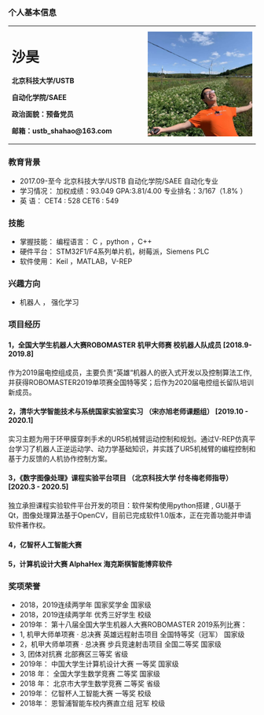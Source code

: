 ### 个人基本信息
<table border="0">
  <tr>
    <td width="55%">
      <h1>沙昊</h1>
      <p><b>北京科技大学/USTB </b></p>
      <p><b>自动化学院/SAEE</b></p>
      <p><b>政治面貌：预备党员</b></p>
      <p><b>邮箱：ustb_shahao@163.com</b></p>
    </td>
    <td width="45%">
      <img src="/生活照.jpg" width="350%">     
    </td>
  </tr>
</table>

### 教育背景
- 2017.09-至今   北京科技大学/USTB      自动化学院/SAEE         自动化专业
- 学习情况：      加权成绩：93.049		  GPA:3.81/4.00	   		专业排名：3/167（1.8% ）
- 英    语：      CET4 : 528              CET6 : 549
### 技能
- 掌握技能：      编程语言：   C ，python ，C++ 
- 硬件平台：   STM32F1/F4系列单片机，树莓派，Siemens PLC
- 软件使用：   Keil ，MATLAB，V-REP 

### 兴趣方向
- 机器人 ， 强化学习

###  项目经历
#### 1，全国大学生机器人大赛ROBOMASTER 机甲大师赛      校机器人队成员       [2018.9-2019.8]
 作为2019届电控组成员，主要负责“英雄“机器人的嵌入式开发以及控制算法工作, 并获得ROBOMASTER2019单项赛全国特等奖；后作为2020届电控组长留队培训新成员。 
#### 2，清华大学智能技术与系统国家实验室实习 （宋亦旭老师课题组）               [2019.10 - 2020.1]
实习主题为用于环甲膜穿刺手术的UR5机械臂运动控制和规划。通过V-REP仿真平台学习了机器人正逆运动学、动力学基础知识，并实践了UR5机械臂的编程控制和基于力反馈的人机协作控制方案。
#### 3，《数字图像处理》课程实验平台项目   （北京科技大学 付冬梅老师指导）      [2020.3 - 2020.5]
独立承担课程实验软件平台开发的项目：软件架构使用python搭建 , GUI基于 Qt，图像处理算法基于OpenCV，目前已完成软件1.0版本，正在完善功能并申请软件著作权。
#### 4，亿智杯人工智能大赛
#### 5，计算机设计大赛 AlphaHex 海克斯棋智能博弈软件

### 奖项荣誉
- 2018，2019连续两学年    国家奖学金  国家级
- 2018，2019连续两学年    优秀三好学生  校级
- 2019年： 第十八届全国大学生机器人大赛ROBOMASTER 2019系列比赛：
-   1,  机甲大师单项赛 · 总决赛 英雄远程射击项目     全国特等奖（冠军） 国家级
-    2，机甲大师单项赛 · 总决赛 步兵竞速射击项目	     全国二等奖         国家级
-    3,  团体对抗赛                                   北部赛区三等奖     省级
- 2019年： 中国大学生计算机设计大赛  一等奖   国家级
- 2018 年： 全国大学生数学竞赛        二等奖  国家级
- 2018 年： 北京市大学生数学竞赛      二等奖  省级
- 2019年： 亿智杯人工智能大赛        一等奖   校级
- 2018年： 恩智浦智能车校内赛直立组    冠军   校级

